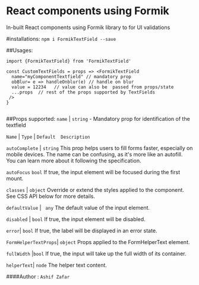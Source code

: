 # React components using Formik 

In-built React components using Formik library to for UI validations

#installations:
`npm i FormikTextField --save` 

##Usages: 

```
import {FormikTextField} from 'FormikTextField'

const CustomTextFields = props => <FormikTextField
  name="myComponentTextfield" // mandatory prop
  obBlur= e => handleOnblur(e) // handle on blur
  value = 12234   // value can also be  passed from props/state
  ...props  // rest of the props supported by TextFields
 />
}


```

##Props supported:
`name` | `string` - Mandatory prop for identification of the textfield 

`Name` | `Type`	| `Default	Description`

`autoComplete` | `string` This prop helps users to fill forms faster, especially on mobile devices. The name can be confusing, as it's more like an autofill. You can learn more about it following the specification.

`autoFocus`	`bool` 		If true, the input element will be focused during the first mount.

`classes` |	`object`		Override or extend the styles applied to the component. See CSS API below for more details.

`defaultValue` | `	any	`	The default value of the input element.

`disabled` | `bool`		If true, the input element will be disabled.

`error`| 	`bool`		If true, the label will be displayed in an error state.

`FormHelperTextProps`|	`object`		Props applied to the FormHelperText element.

`fullWidth`	|`bool`		If true, the input will take up the full width of its container.

`helperText`|	`node`		The helper text content.


####Author : `Ashif Zafar `




